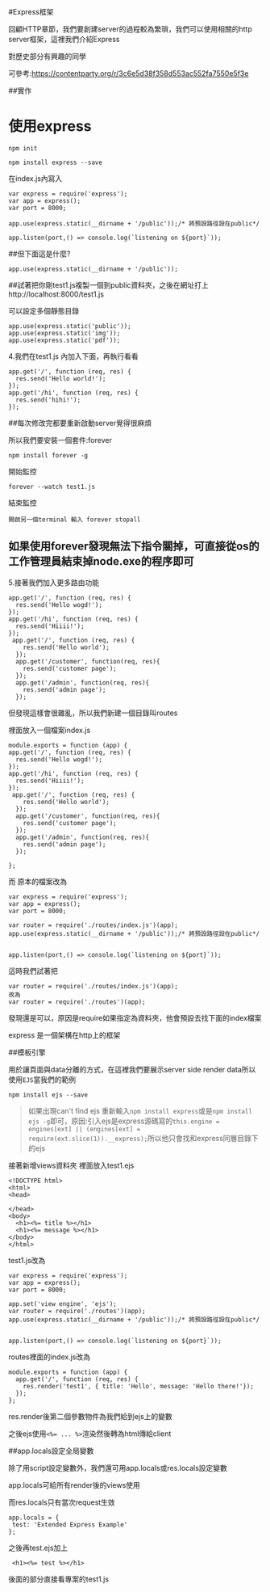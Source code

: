 #Express框架



回顧HTTP章節，我們要創建server的過程較為繁瑣，我們可以使用相關的http server框架，這裡我們介紹Express

對歷史部分有興趣的同學

可參考:https://contentparty.org/r/3c6e5d38f358d553ac552fa7550e5f3e

##實作


# 使用express


```
npm init
```

```
npm install express --save
```
在index.js內寫入
```
var express = require('express');
var app = express();
var port = 8000;

app.use(express.static(__dirname + '/public'));/* 將預設路徑設在public*/

app.listen(port,() => console.log(`listening on ${port}`));
```
##但下面這是什麼?
```
app.use(express.static(__dirname + '/public'));
```
##試著把你剛test1.js複製一個到public資料夾，之後在網址打上http://localhost:8000/test1.js


可以設定多個靜態目錄
```
app.use(express.static('public'));
app.use(express.static('img'));
app.use(express.static('pdf'));
```

4.我們在test1.js 內加入下面，再執行看看
```
app.get('/', function (req, res) {
  res.send('Hello world!');
});
app.get('/hi', function (req, res) {
  res.send('hihi!');
});
```
##每次修改完都要重新啟動server覺得很麻煩

所以我們要安裝一個套件:forever

```
npm install forever -g
```
開始監控
```
forever --watch test1.js
```
結束監控
```
開啟另一個terminal 輸入 forever stopall
```
如果使用forever發現無法下指令關掉，可直接從os的工作管理員結束掉node.exe的程序即可
----------------------
5.接著我們加入更多路由功能
```
app.get('/', function (req, res) {
  res.send('Hello wogd!');
});
app.get('/hi', function (req, res) {
  res.send('Hiiii!');
});
 app.get('/', function (req, res) {
    res.send('Hello world');
  });
  app.get('/customer', function(req, res){
    res.send('customer page');
  });
  app.get('/admin', function(req, res){
    res.send('admin page');
  });
```
但發現這樣會很雜亂，所以我們新建一個目錄叫routes

裡面放入一個檔案index.js
```
module.exports = function (app) {
app.get('/', function (req, res) {
  res.send('Hello wogd!');
});
app.get('/hi', function (req, res) {
  res.send('Hiiii!');
});
 app.get('/', function (req, res) {
    res.send('Hello world');
  });
  app.get('/customer', function(req, res){
    res.send('customer page');
  });
  app.get('/admin', function(req, res){
    res.send('admin page');
  });

};
```
而 原本的檔案改為
```
var express = require('express');
var app = express();
var port = 8000;

var router = require('./routes/index.js')(app);
app.use(express.static(__dirname + '/public'));/* 將預設路徑設在public*/


app.listen(port,() => console.log(`listening on ${port}`));
```
這時我們試著把
```
var router = require('./routes/index.js')(app);
改為
var router = require('./routes')(app);

```
發現還是可以，原因是require如果指定為資料夾，他會預設去找下面的index檔案

express 是一個架構在http上的框架

##模板引擎

用於讓頁面與data分離的方式，在這裡我們要展示server side render data所以使用`EJS`當我們的範例

```
npm install ejs --save
```



>如果出現can't find ejs 重新輸入`npm install express`或是`npm install ejs -g`即可，原因:引入ejs是express源碼寫的`this.engine = engines[ext] || (engines[ext] = require(ext.slice(1)).__express);`所以他只會找和express同層目錄下的ejs

接著新增views資料夾
裡面放入test1.ejs
```
<!DOCTYPE html>
<html>
<head>

</head>
<body>
  <h1><%= title %></h1>
  <h1><%= message %></h1>
</body>
</html>

```

test1.js改為
```
var express = require('express');
var app = express();
var port = 8000;

app.set('view engine', 'ejs');
var router = require('./routes')(app);
app.use(express.static(__dirname + '/public'));/* 將預設路徑設在public*/


app.listen(port,() => console.log(`listening on ${port}`));
```

routes裡面的index.js改為
```
module.exports = function (app) {
  app.get('/', function (req, res) {
    res.render('test1', { title: 'Hello', message: 'Hello there!'});
  });
};
```

res.render後第二個參數物件為我們給到ejs上的變數

之後ejs使用`<%= ... %>`渲染然後轉為html傳給client


##app.locals設定全局變數

除了用script設定變數外，我們還可用app.locals或res.locals設定變數

app.locals可給所有render後的views使用

而res.locals只有當次request生效
```
app.locals = {
 test: 'Extended Express Example'
};
```

之後再test.ejs加上
```
 <h1><%= test %></h1>
```

後面的部分直接看專案的test1.js